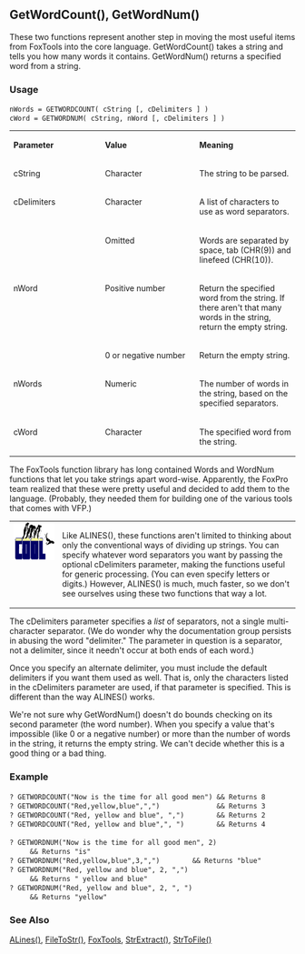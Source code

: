 ## GetWordCount(), GetWordNum()

These two functions represent another step in moving the most useful items from FoxTools into the core language. GetWordCount() takes a string and tells you how many words it contains. GetWordNum() returns a specified word from a string.

### Usage

```foxpro
nWords = GETWORDCOUNT( cString [, cDelimiters ] )
cWord = GETWORDNUM( cString, nWord [, cDelimiters ] )
```
<table>
<tr>
  <td width="32%" valign="top">
  <p><b>Parameter</b></p>
  </td>
  <td width=23% valign=top>
  <p><b>Value</b></p>
  </td>
  <td width=45% valign=top>
  <p><b>Meaning</b></p>
  </td>
 </tr>
<tr>
  <td width="32%" valign="top">
  <p>cString</p>
  </td>
  <td width=23% valign=top>
  <p>Character</p>
  </td>
  <td width=45% valign=top>
  <p>The string to be parsed.</p>
  </td>
 </tr>
<tr>
  <td width=32% rowspan=2 valign=top>
  <p>cDelimiters</p>
  </td>
  <td width=23% valign=top>
  <p>Character</p>
  </td>
  <td width=45% valign=top>
  <p>A list of characters to use as word separators.</p>
  </td>
 </tr>
<tr>
  <td width=33% valign=top>
  <p>Omitted</p>
  </td>
  <td width=67% valign=top>
  <p>Words are separated by space, tab (CHR(9)) and linefeed (CHR(10)).</p>
  </td>
 </tr>
<tr>
  <td width=32% rowspan=2 valign=top>
  <p>nWord</p>
  </td>
  <td width=23% valign=top>
  <p>Positive number</p>
  </td>
  <td width=45% valign=top>
  <p>Return the specified word from the string. If there aren't that many words in the string, return the empty string.</p>
  </td>
 </tr>
<tr>
  <td width=33% valign=top>
  <p>0 or negative number</p>
  </td>
  <td width=67% valign=top>
  <p>Return the empty string.</p>
  </td>
 </tr>
<tr>
  <td width="32%" valign="top">
  <p>nWords</p>
  </td>
  <td width=23% valign=top>
  <p>Numeric</p>
  </td>
  <td width=45% valign=top>
  <p>The number of words in the string, based on the specified separators.</p>
  </td>
 </tr>
<tr>
  <td width="32%" valign="top">
  <p>cWord</p>
  </td>
  <td width=23% valign=top>
  <p>Character</p>
  </td>
  <td width=45% valign=top>
  <p>The specified word from the string.</p>
  </td>
 </tr>
</table>

The FoxTools function library has long contained Words and WordNum functions that let you take strings apart word-wise. Apparently, the FoxPro team realized that these were pretty useful and decided to add them to the language. (Probably, they needed them for building one of the various tools that comes with VFP.) 

<table>
<tr>
  <td width="17%" valign="top">
<img width="114" height="66" src="cool.gif">
  </td>
  <td width=83%>
  <p>Like ALINES(), these functions aren't limited to thinking about only the conventional ways of dividing up strings. You can specify whatever word separators you want by passing the optional cDelimiters parameter, making the functions useful for generic processing. (You can even specify letters or digits.) However, ALINES() is much, much faster, so we don't see ourselves using these two functions that way a lot.</p>
  </td>
 </tr>
</table>

The cDelimiters parameter specifies a *list* of separators, not a single multi-character separator. (We do wonder why the documentation group persists in abusing the word "delimiter." The parameter in question is a separator, not a delimiter, since it needn't occur at both ends of each word.)

Once you specify an alternate delimiter, you must include the default delimiters if you want them used as well. That is, only the characters listed in the cDelimiters parameter are used, if that parameter is specified. This is different than the way ALINES() works. 

We're not sure why GetWordNum() doesn't do bounds checking on its second parameter (the word number). When you specify a value that's impossible (like 0 or a negative number) or more than the number of words in the string, it returns the empty string. We can't decide whether this is a good thing or a bad thing.

### Example

```foxpro
? GETWORDCOUNT("Now is the time for all good men") && Returns 8
? GETWORDCOUNT("Red,yellow,blue",",")              && Returns 3
? GETWORDCOUNT("Red, yellow and blue", ",")        && Returns 2
? GETWORDCOUNT("Red, yellow and blue",", ")        && Returns 4

? GETWORDNUM("Now is the time for all good men", 2)
     && Returns "is"
? GETWORDNUM("Red,yellow,blue",3,",")        && Returns "blue"
? GETWORDNUM("Red, yellow and blue", 2, ",")
     && Returns " yellow and blue"
? GETWORDNUM("Red, yellow and blue", 2, ", ")
     && Returns "yellow"
```
### See Also

[ALines()](s4g766.md), [FileToStr()](s4g680.md), [FoxTools](s4g450.md), [StrExtract()](s4g875.md), [StrToFile()](s4g680.md)